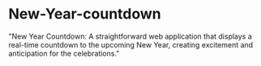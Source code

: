 # New-Year-countdown
"New Year Countdown: A straightforward web application that displays a real-time countdown to the upcoming New Year, creating excitement and anticipation for the celebrations."
